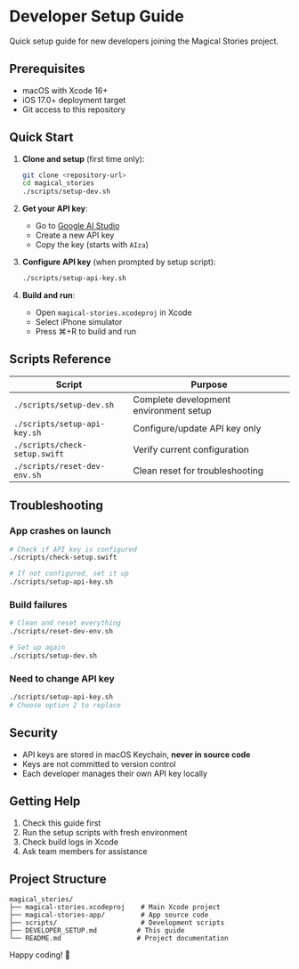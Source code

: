 # Developer Setup Guide

Quick setup guide for new developers joining the Magical Stories project.

## Prerequisites

- macOS with Xcode 16+
- iOS 17.0+ deployment target
- Git access to this repository

## Quick Start

1. **Clone and setup** (first time only):
   ```bash
   git clone <repository-url>
   cd magical_stories
   ./scripts/setup-dev.sh
   ```

2. **Get your API key**:
   - Go to [Google AI Studio](https://makersuite.google.com/app/apikey)
   - Create a new API key
   - Copy the key (starts with `AIza`)

3. **Configure API key** (when prompted by setup script):
   ```bash
   ./scripts/setup-api-key.sh
   ```

4. **Build and run**:
   - Open `magical-stories.xcodeproj` in Xcode
   - Select iPhone simulator
   - Press ⌘+R to build and run

## Scripts Reference

| Script | Purpose |
|--------|---------|
| `./scripts/setup-dev.sh` | Complete development environment setup |
| `./scripts/setup-api-key.sh` | Configure/update API key only |
| `./scripts/check-setup.swift` | Verify current configuration |
| `./scripts/reset-dev-env.sh` | Clean reset for troubleshooting |

## Troubleshooting

### App crashes on launch
```bash
# Check if API key is configured
./scripts/check-setup.swift

# If not configured, set it up
./scripts/setup-api-key.sh
```

### Build failures
```bash
# Clean and reset everything
./scripts/reset-dev-env.sh

# Set up again
./scripts/setup-dev.sh
```

### Need to change API key
```bash
./scripts/setup-api-key.sh
# Choose option 2 to replace
```

## Security

- API keys are stored in macOS Keychain, **never in source code**
- Keys are not committed to version control
- Each developer manages their own API key locally

## Getting Help

1. Check this guide first
2. Run the setup scripts with fresh environment
3. Check build logs in Xcode
4. Ask team members for assistance

## Project Structure

```
magical_stories/
├── magical-stories.xcodeproj    # Main Xcode project
├── magical-stories-app/         # App source code
├── scripts/                     # Development scripts
├── DEVELOPER_SETUP.md          # This guide
└── README.md                   # Project documentation
```

Happy coding! 🚀